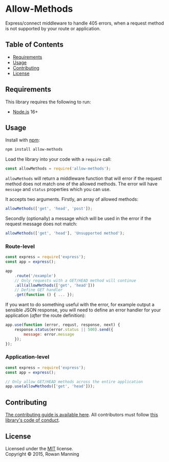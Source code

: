 
# Allow-Methods

Express/connect middleware to handle 405 errors, when a request method is not supported by your route or application.


## Table of Contents

  * [Requirements](#requirements)
  * [Usage](#usage)
  * [Contributing](#contributing)
  * [License](#license)


## Requirements

This library requires the following to run:

  * [Node.js](https://nodejs.org/) 16+


## Usage

Install with [npm](https://www.npmjs.com/):

```sh
npm install allow-methods
```

Load the library into your code with a `require` call:

```js
const allowMethods = require('allow-methods');
```

`allowMethods` will return a middleware function that will error if the request method does not match one of the allowed methods. The error will have `message` and `status` properties which you can use.

It accepts two arguments. Firstly, an array of allowed methods:

```js
allowMethods(['get', 'head', 'post']);
```

Secondly (optionally) a message which will be used in the error if the request message does not match:

```js
allowMethods(['get', 'head'], 'Unsupported method');
```

### Route-level

```js
const express = require('express');
const app = express();

app
    .route('/example')
    // Only requests with a GET/HEAD method will continue
    .all(allowMethods(['get', 'head']))
    // Define GET handler
    .get(function () { ... });
```

If you want to do something useful with the error, for example output a sensible JSON response, you will need to define an error handler for your application (*after* the route definition):

```js
app.use(function (error, requst, response, next) {
    response.status(error.status || 500).send({
        message: error.message
    });
});
```

### Application-level

```js
const express = require('express');
const app = express();

// Only allow GET/HEAD methods across the entire application
app.use(allowMethods(['get', 'head']));
```


## Contributing

[The contributing guide is available here](docs/contributing.md). All contributors must follow [this library's code of conduct](docs/code_of_conduct.md).


## License

Licensed under the [MIT](LICENSE) license.<br/>
Copyright &copy; 2015, Rowan Manning
